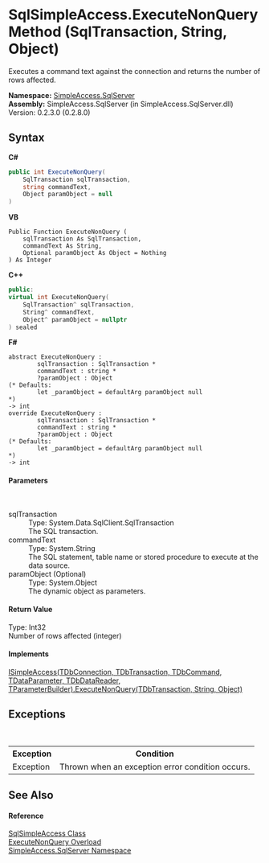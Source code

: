 # SqlSimpleAccess.ExecuteNonQuery Method (SqlTransaction, String, Object)
 

Executes a command text against the connection and returns the number of rows affected.

**Namespace:**&nbsp;<a href="0aec4ece-a28c-8a60-ec49-ed778f89c036">SimpleAccess.SqlServer</a><br />**Assembly:**&nbsp;SimpleAccess.SqlServer (in SimpleAccess.SqlServer.dll) Version: 0.2.3.0 (0.2.8.0)

## Syntax

**C#**<br />
``` C#
public int ExecuteNonQuery(
	SqlTransaction sqlTransaction,
	string commandText,
	Object paramObject = null
)
```

**VB**<br />
``` VB
Public Function ExecuteNonQuery ( 
	sqlTransaction As SqlTransaction,
	commandText As String,
	Optional paramObject As Object = Nothing
) As Integer
```

**C++**<br />
``` C++
public:
virtual int ExecuteNonQuery(
	SqlTransaction^ sqlTransaction, 
	String^ commandText, 
	Object^ paramObject = nullptr
) sealed
```

**F#**<br />
``` F#
abstract ExecuteNonQuery : 
        sqlTransaction : SqlTransaction * 
        commandText : string * 
        ?paramObject : Object 
(* Defaults:
        let _paramObject = defaultArg paramObject null
*)
-> int 
override ExecuteNonQuery : 
        sqlTransaction : SqlTransaction * 
        commandText : string * 
        ?paramObject : Object 
(* Defaults:
        let _paramObject = defaultArg paramObject null
*)
-> int 
```


#### Parameters
&nbsp;<dl><dt>sqlTransaction</dt><dd>Type: System.Data.SqlClient.SqlTransaction<br />The SQL transaction.</dd><dt>commandText</dt><dd>Type: System.String<br />The SQL statement, table name or stored procedure to execute at the data source.</dd><dt>paramObject (Optional)</dt><dd>Type: System.Object<br />The dynamic object as parameters.</dd></dl>

#### Return Value
Type: Int32<br />Number of rows affected (integer)

#### Implements
<a href="e75397fc-14cd-becf-fbe2-b33c7500ae56">ISimpleAccess(TDbConnection, TDbTransaction, TDbCommand, TDataParameter, TDbDataReader, TParameterBuilder).ExecuteNonQuery(TDbTransaction, String, Object)</a><br />

## Exceptions
&nbsp;<table><tr><th>Exception</th><th>Condition</th></tr><tr><td>Exception</td><td>Thrown when an exception error condition occurs.</td></tr></table>

## See Also


#### Reference
<a href="51cba069-bca7-767f-b9f4-7a420dd10a28">SqlSimpleAccess Class</a><br /><a href="25c4a4b0-a20b-9f15-12b5-a9b37113465c">ExecuteNonQuery Overload</a><br /><a href="0aec4ece-a28c-8a60-ec49-ed778f89c036">SimpleAccess.SqlServer Namespace</a><br />